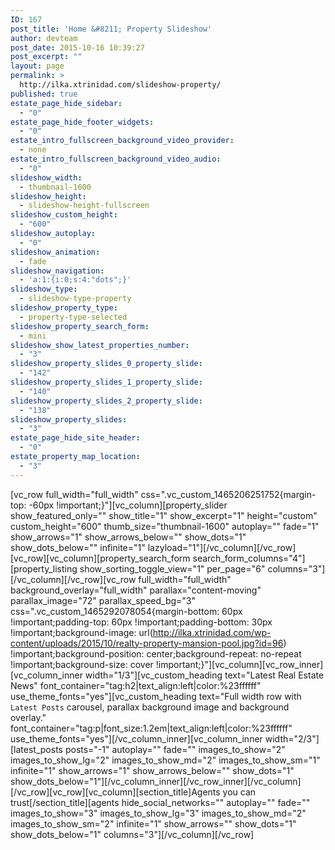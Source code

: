 ```yaml
---
ID: 167
post_title: 'Home &#8211; Property Slideshow'
author: devteam
post_date: 2015-10-16 10:39:27
post_excerpt: ""
layout: page
permalink: >
  http://ilka.xtrinidad.com/slideshow-property/
published: true
estate_page_hide_sidebar:
  - "0"
estate_page_hide_footer_widgets:
  - "0"
estate_intro_fullscreen_background_video_provider:
  - none
estate_intro_fullscreen_background_video_audio:
  - "0"
slideshow_width:
  - thumbnail-1600
slideshow_height:
  - slideshow-height-fullscreen
slideshow_custom_height:
  - "600"
slideshow_autoplay:
  - "0"
slideshow_animation:
  - fade
slideshow_navigation:
  - 'a:1:{i:0;s:4:"dots";}'
slideshow_type:
  - slideshow-type-property
slideshow_property_type:
  - property-type-selected
slideshow_property_search_form:
  - mini
slideshow_show_latest_properties_number:
  - "3"
slideshow_property_slides_0_property_slide:
  - "142"
slideshow_property_slides_1_property_slide:
  - "140"
slideshow_property_slides_2_property_slide:
  - "138"
slideshow_property_slides:
  - "3"
estate_page_hide_site_header:
  - "0"
estate_property_map_location:
  - "3"
---
```

[vc_row full_width="full_width" css=".vc_custom_1465206251752{margin-top: -60px !important;}"][vc_column][property_slider show_featured_only="" show_title="1" show_excerpt="1" height="custom" custom_height="600" thumb_size="thumbnail-1600" autoplay="" fade="1" show_arrows="1" show_arrows_below="" show_dots="1" show_dots_below="" infinite="1" lazyload="1"][/vc_column][/vc_row][vc_row][vc_column][property_search_form search_form_columns="4"][property_listing show_sorting_toggle_view="1" per_page="6" columns="3"][/vc_column][/vc_row][vc_row full_width="full_width" background_overlay="full_width" parallax="content-moving" parallax_image="72" parallax_speed_bg="3" css=".vc_custom_1465292078054{margin-bottom: 60px !important;padding-top: 60px !important;padding-bottom: 30px !important;background-image: url(http://ilka.xtrinidad.com/wp-content/uploads/2015/10/realty-property-mansion-pool.jpg?id=96) !important;background-position: center;background-repeat: no-repeat !important;background-size: cover !important;}"][vc_column][vc_row_inner][vc_column_inner width="1/3"][vc_custom_heading text="Latest Real Estate News" font_container="tag:h2|text_align:left|color:%23ffffff" use_theme_fonts="yes"][vc_custom_heading text="Full width row with ``Latest Posts`` carousel, parallax background image and background overlay." font_container="tag:p|font_size:1.2em|text_align:left|color:%23ffffff" use_theme_fonts="yes"][/vc_column_inner][vc_column_inner width="2/3"][latest_posts posts="-1" autoplay="" fade="" images_to_show="2" images_to_show_lg="2" images_to_show_md="2" images_to_show_sm="1" infinite="1" show_arrows="1" show_arrows_below="" show_dots="1" show_dots_below="1"][/vc_column_inner][/vc_row_inner][/vc_column][/vc_row][vc_row][vc_column][section_title]Agents you can trust[/section_title][agents hide_social_networks="" autoplay="" fade="" images_to_show="3" images_to_show_lg="3" images_to_show_md="2" images_to_show_sm="2" infinite="1" show_arrows="" show_dots="1" show_dots_below="1" columns="3"][/vc_column][/vc_row]
